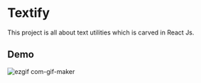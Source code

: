 
# Textify

This project is all about text utilities which is carved in React Js.

## Demo

![ezgif com-gif-maker](https://user-images.githubusercontent.com/53224332/135440051-86a48c9e-cd91-4335-9cf8-f722511c29d8.gif)
